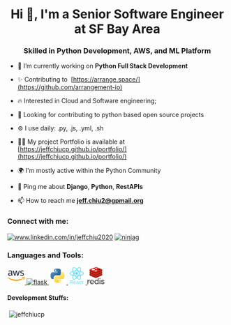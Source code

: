 
<h1 align="center">Hi 👋, I'm a Senior Software Engineer at SF Bay Area </h1>
<h3 align="center">Skilled in Python Development, AWS, and ML Platform</h3>

- 🔭 I’m currently working on **Python Full Stack Development**

- ✨ Contributing to  [https://arrange.space/](https://github.com/arrangement-io)

- 🔥 Interested in Cloud and Software engineering;

- 📆 Looking for contributing to python based open source projects

- ⚙️ I use daily: .py, .js, .yml, .sh

- 👨‍💻 My project Portfolio is available at [https://jeffchiucp.github.io/portfolio/](https://jeffchiucp.github.io/portfolio/)

- 🌍 I'm mostly active within the Python Community

- 💬 Ping me about **Django**, **Python**, **RestAPIs**

- 📫 How to reach me **jeff.chiu2@gpmail.org**


<h3 align="left">Connect with me:</h3>
<p align="left">
<a href="https://linkedin.com/in/www.linkedin.com/in/jeffchiu2020" target="blank"><img align="center" src="https://raw.githubusercontent.com/rahuldkjain/github-profile-readme-generator/master/src/images/icons/Social/linked-in-alt.svg" alt="www.linkedin.com/in/jeffchiu2020" height="30" width="40" /></a>
<a href="https://stackoverflow.com/users/ninjag" target="blank"><img align="center" src="https://raw.githubusercontent.com/rahuldkjain/github-profile-readme-generator/master/src/images/icons/Social/stack-overflow.svg" alt="ninjag" height="30" width="40" /></a>
</p>

<h3 align="left">Languages and Tools:</h3>
<p align="left"> <a href="https://aws.amazon.com" target="_blank" rel="noreferrer"> <img src="https://raw.githubusercontent.com/devicons/devicon/master/icons/amazonwebservices/amazonwebservices-original-wordmark.svg" alt="aws" width="40" height="40"/> </a> <a href="https://flask.palletsprojects.com/" target="_blank" rel="noreferrer"> <img src="https://www.vectorlogo.zone/logos/pocoo_flask/pocoo_flask-icon.svg" alt="flask" width="40" height="40"/> </a> <a href="https://www.python.org" target="_blank" rel="noreferrer"> <img src="https://raw.githubusercontent.com/devicons/devicon/master/icons/python/python-original.svg" alt="python" width="40" height="40"/> </a> <a href="https://reactjs.org/" target="_blank" rel="noreferrer"> <img src="https://raw.githubusercontent.com/devicons/devicon/master/icons/react/react-original-wordmark.svg" alt="react" width="40" height="40"/> </a> <a href="https://redis.io" target="_blank" rel="noreferrer"> <img src="https://raw.githubusercontent.com/devicons/devicon/master/icons/redis/redis-original-wordmark.svg" alt="redis" width="40" height="40"/> </a> </p>

#### Development Stuffs:

<p>&nbsp;<img align="center" src="https://github-readme-stats.vercel.app/api?username=jeffchiucp&show_icons=true&locale=en" alt="jeffchiucp" /></p>
